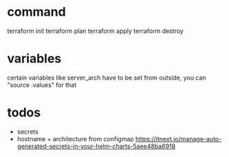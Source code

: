 # command
terraform init
terraform plan
terraform apply
terraform destroy

# variables
certain variables like server_arch have to be set from outside, you can "source .values" for that

# todos
- secrets
- hostname + architecture from configmap https://itnext.io/manage-auto-generated-secrets-in-your-helm-charts-5aee48ba6918
